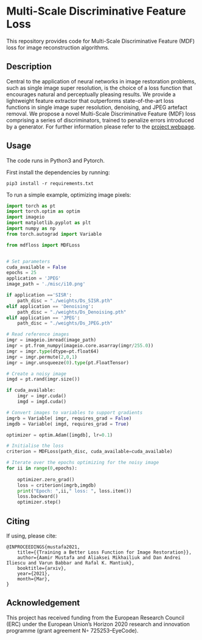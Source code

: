 # Multi-Scale Discriminative Feature Loss

This repository provides code for Multi-Scale Discriminative Feature (MDF) loss for image reconstruction algorithms.

## Description

Central to the application of neural networks in image restoration problems, such as single image super resolution, is the choice of a loss function that encourages natural and perceptually pleasing results. We provide a lightweight feature extractor that outperforms state-of-the-art loss functions in single image super resolution, denoising, and JPEG artefact removal. We propose a novel Multi-Scale Discriminative Feature (MDF) loss comprising a series of discriminators, trained to penalize errors introduced by a generator. For further information please refer to the [project webpage](https://www.cl.cam.ac.uk/research/rainbow/projects/mdf/).

## Usage

The code runs in Python3 and Pytorch.

First install the dependencies by running:

```
pip3 install -r requirements.txt
```

To run a simple example, optimizing image pixels:

```python
import torch as pt
import torch.optim as optim
import imageio
import matplotlib.pyplot as plt
import numpy as np
from torch.autograd import Variable

from mdfloss import MDFLoss


# Set parameters
cuda_available = False
epochs = 25
application = 'JPEG'
image_path = './misc/i10.png'

if application =='SISR':
    path_disc = "./weights/Ds_SISR.pth"
elif application == 'Denoising':
    path_disc = "./weights/Ds_Denoising.pth"
elif application == 'JPEG':
    path_disc = "./weights/Ds_JPEG.pth"

# Read reference images
imgr = imageio.imread(image_path)
imgr = pt.from_numpy(imageio.core.asarray(imgr/255.0))
imgr = imgr.type(dtype=pt.float64)
imgr = imgr.permute(2,0,1)
imgr = imgr.unsqueeze(0).type(pt.FloatTensor)

# Create a noisy image 
imgd = pt.rand(imgr.size())

if cuda_available:
    imgr = imgr.cuda()
    imgd = imgd.cuda()

# Convert images to variables to support gradients
imgrb = Variable( imgr, requires_grad = False)
imgdb = Variable( imgd, requires_grad = True)

optimizer = optim.Adam([imgdb], lr=0.1)

# Initialise the loss
criterion = MDFLoss(path_disc, cuda_available=cuda_available)

# Iterate over the epochs optimizing for the noisy image
for ii in range(0,epochs):
    
    optimizer.zero_grad()
    loss = criterion(imgrb,imgdb) 
    print("Epoch: ",ii," loss: ", loss.item())
    loss.backward()
    optimizer.step()

```


## Citing

If using, please cite:

```
@INPROCEEDINGS{mustafa2021,
    title={{Training a Better Loss Function for Image Restoration}},
    author={Aamir Mustafa and Aliaksei Mikhailiuk and Dan Andrei Iliescu and Varun Babbar and Rafal K. Mantiuk},
    booktitle={arxiv}, 
    year={2021},
    month={Mar},
}
```
## Acknowledgement

This project has received funding from the European Research Council (ERC) under the European Union’s Horizon 2020 research and innovation programme (grant agreement N◦ 725253–EyeCode).
